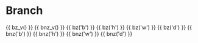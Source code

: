 # Branch

{{ bz_v() }}
{{ bnz_v() }}
{{ bz('b') }}
{{ bz('h') }}
{{ bz('w') }}
{{ bz('d') }}
{{ bnz('b') }}
{{ bnz('h') }}
{{ bnz('w') }}
{{ bnz('d') }}
